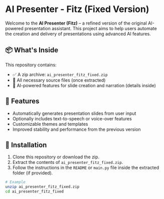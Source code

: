 # AI Presenter - Fitz (Fixed Version)

Welcome to the **AI Presenter (Fitz)** – a refined version of the original AI-powered presentation assistant. This project aims to help users automate the creation and delivery of presentations using advanced AI features.

## 📦 What's Inside

This repository contains:

- ✅ A zip archive: `ai_presenter_fitz_fixed.zip`
- 📁 All necessary source files (once extracted)
- 🤖 AI-powered features for slide creation and narration (details inside)

## 🚀 Features

- Automatically generates presentation slides from user input
- Optionally includes text-to-speech or voice-over features
- Customizable themes and templates
- Improved stability and performance from the previous version

## 📁 Installation

1. Clone this repository or download the zip.
2. Extract the contents of `ai_presenter_fitz_fixed.zip`.
3. Follow the instructions in the `README` or `main.py` file inside the extracted folder (if provided).

```bash
# Example
unzip ai_presenter_fitz_fixed.zip
cd ai_presenter_fitz_fixed
